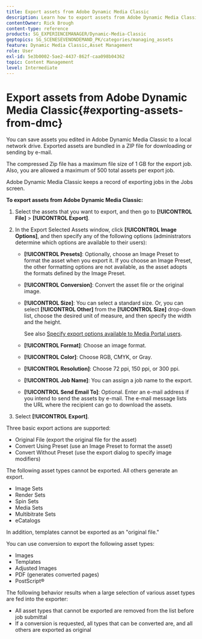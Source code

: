 ```yaml
---
title: Export assets from Adobe Dynamic Media Classic
description: Learn how to export assets from Adobe Dynamic Media Classic.
contentOwner: Rick Brough
content-type: reference
products: SG_EXPERIENCEMANAGER/Dynamic-Media-Classic
geptopics: SG_SCENESEVENONDEMAND_PK/categories/managing_assets
feature: Dynamic Media Classic,Asset Management
role: User
exl-id: 5e3b0002-5ae2-4437-862f-caa098b04362
topic: Content Management
level: Intermediate
---
```

# Export assets from Adobe Dynamic Media Classic{#exporting-assets-from-dmc}

You can save assets you edited in Adobe Dynamic Media Classic to a local network drive. Exported assets are bundled in a ZIP file for downloading or sending by e-mail.

The compressed Zip file has a maximum file size of 1 GB for the export job. Also, you are allowed a maximum of 500 total assets per export job.

Adobe Dynamic Media Classic keeps a record of exporting jobs in the Jobs screen.

**To export assets from Adobe Dynamic Media Classic:**

1. Select the assets that you want to export, and then go to **[!UICONTROL File]** > **[!UICONTROL Export]**. 
1. In the Export Selected Assets window, click **[!UICONTROL Image Options]**, and then specify any of the following options (administrators determine which options are available to their users):

   * **[!UICONTROL Presets]**: Optionally, choose an Image Preset to format the asset when you export it. If you choose an Image Preset, the other formatting options are not available, as the asset adopts the formats defined by the Image Preset.

   * **[!UICONTROL Conversion]**: Convert the asset file or the original image.

   * **[!UICONTROL Size]**: You can select a standard size. Or, you can select **[!UICONTROL Other]** from the **[!UICONTROL Size]** drop-down list, choose the desired unit of measure, and then specify the width and the height.

        See also [Specify export options available to Media Portal users](specifying-export-options-available-media.md#specifying_export_options_available_to_media_portal_users).

   * **[!UICONTROL Format]**: Choose an image format.

   * **[!UICONTROL Color]**: Choose RGB, CMYK, or Gray.

   * **[!UICONTROL Resolution]**: Choose 72 ppi, 150 ppi, or 300 ppi.

   * **[!UICONTROL Job Name]**: You can assign a job name to the export.

   * **[!UICONTROL Send Email To]**: Optional. Enter an e-mail address if you intend to send the assets by e-mail. The e-mail message lists the URL where the recipient can go to download the assets.

1. Select **[!UICONTROL Export]**.

Three basic export actions are supported:

* Original File (export the original file for the asset)
* Convert Using Preset (use an Image Preset to format the asset)
* Convert Without Preset (use the export dialog to specify image modifiers)

The following asset types cannot be exported. All others generate an export.

* Image Sets
* Render Sets
* Spin Sets
* Media Sets
* Multibitrate Sets
* eCatalogs

In addition, templates cannot be exported as an "original file."

You can use conversion to export the following asset types:

* Images
* Templates
* Adjusted Images
* PDF (generates converted pages)
* PostScript&reg;

The following behavior results when a large selection of various asset types are fed into the exporter:

* All asset types that cannot be exported are removed from the list before job submittal 
* If a conversion is requested, all types that can be converted are, and all others are exported as original
